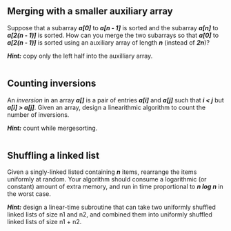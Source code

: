 ## Merging with a smaller auxiliary array

Suppose that a subarray **_a[0]_** to **_a[n - 1]_** is sorted and the subarray **_a[n]_** to **_a[2(n - 1)]_** is sorted. How can you merge the two subarrays so that **_a[0]_** to **_a[2(n - 1)]_** is sorted using an auxiliary array of length **_n_** (instead of **_2n_**)?

**_Hint:_** copy only the left half into the auxilliary array.

```

```

## Counting inversions

An _inversion_ in an array **_a[]_** is a pair of entries **_a[i]_** and **_a[j]_** such that **_i < j_** but **_a[i] > a[j]_**. Given an array, design a linearithmic algorithm to count the number of inversions.

**_Hint:_** count while mergesorting.

```

```

## Shuffling a linked list

Given a singly-linked listed containing **_n_** items, rearrange the items uniformly at random. Your algorithm should consume a logarithmic (or constant) amount of extra memory, and run in time proportional to **_n log n_** in the worst case.

**_Hint:_** design a linear-time subroutine that can take two uniformly shuffled linked lists of size n1 and n2, and combined them into uniformly shuffled linked lists of size n1 + n2.

```

```
